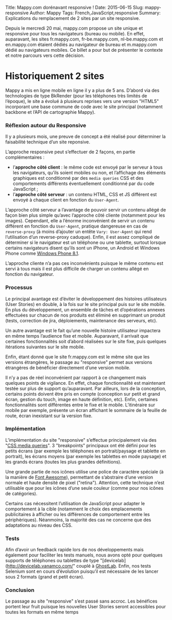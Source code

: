 Title: Mappy.com dorénavant responsive !
Date: 2015-06-15
Slug: mappy-responsive
Author: Mappy
Tags: French,JavaScript,responsive
Summary: Explications du remplacement de 2 sites par un site responsive.

Depuis le mercredi 20 mai, mappy.com propose un site unique et responsive pour tous les navigateurs (bureau ou mobile).
En effet, auparavant, les sites fr.mappy.com, fr-be.mappy.com, nl-be.mappy.com et en.mappy.com étaient dédiés au navigateur de bureau et m.mappy.com dédié au navigateurs mobiles.
Ce billet a pour but de présenter le contexte et notre parcours vers cette décision.

# Historiquement 2 sites

Mappy a mis en ligne mobile en ligne il y a plus de 5 ans.
D’abord via des technologies de type BkRender (pour les téléphones très limités de l’époque), le site a évolué à plusieurs reprises vers une version "HTML5" incorporant une base commune de code avec le site principal (notamment backbone et l’API de cartographie Mappy).

### Réflexion autour du Responsive

Il y a plusieurs mois, une preuve de concept a été réalisé pour déterminer la faisabilité technique d’un site reponsive.

L’approche responsive peut s’effectuer de 2 façons, en partie complémentaires :

  - l’**approche côté client** : le même code est envoyé par le serveur à tous les navigateurs, qu’ils soient mobiles ou non, et l’affichage des éléments graphiques est conditionné par des `media queries` CSS et des comportements différents éventuellement conditionné par du code JavaScript ;
  - l’**approche côté serveur** : un contenu HTML, CSS et JS différent est envoyé à chaque client en fonction du `User-Agent`.

L’approche côté serveur a l’avantage de pouvoir servir un contenu allégé de façon bien plus simple qu’avec l’approche côté cliente (notamment pour les images). Cependant, elle a l’énorme inconvénient de servir un contenu différent en fonction du `User-Agent`, pratique dangereuse en cas de `reverse-proxy` (à moins d’ajouter un entête `Vary: User-Agent` qui rend l’utilisation d’un reverse-proxy caduque). Enfin, il est assez compliqué de déterminer si le navigateur est un téléphone ou une tablette, surtout lorsque certains navigateurs disent qu’ils sont un iPhone, un Android et Windows Phone comme [Windows Phone 8.1](https://msdn.microsoft.com/en-us/library/hh869301%28v=vs.85%29.aspx#code-snippet-11).

L’approche cliente n’a pas ces inconvénients puisque le même contenu est servi à tous mais il est plus difficile de charger un contenu allégé en fonction du navigateur.

### Processus

Le principal avantage est d’éviter le développement des histoires utilisateurs (User Stories) en double, à la fois sur le site principal puis sur le site mobile. En plus du développement, un ensemble de tâches et d’opérations annexes effectuées sur chacun de nos produits est éliminé en supprimant un produit (tests, correction de jira, déploiements, maintenance des serveurs, etc).

Un autre avantage est le fait qu’une nouvelle histoire utilisateur impactera en même temps l’audience fixe et mobile.
Auparavant, il arrivait que certaines fonctionnalités soit d’abord réalisées sur le site fixe, puis quelques itérations suivantes sur le site mobile.

Enfin, étant donné que le site fr.mappy.com est le même site que les versions étrangères, le passage au "responsive" permet aux versions étrangères de bénéficier directement d’une version mobile.

Il n’y a pas de réel inconvénient par rapport à ce changement mais quelques points de vigilance.
En effet, chaque fonctionnalité est maintenant testée sur plus de support qu’auparavant.
Par ailleurs, lors de la conception, certains points doivent être pris en compte (conception sur petit et grand écran, gestion du touch, image en haute définition, etc).
Enfin, certaines fonctionnalités sont différentes entre le fixe et le mobile. L’itinéraire sur mobile par exemple, présente un écran affichant le sommaire de la feuille de route, écran inexistant sur la version fixe.

### Implémentation

L’implémentation du site "responsive" s’effectue principalement via des "[CSS media queries](https://developer.mozilla.org/en-US/docs/Web/Guide/CSS/Media_queries?redirectlocale=en-US&redirectslug=CSS%2FMedia_queries)". 3 "breakpoints" principaux ont été défini pour les petits écrans (par exemple les téléphones en portrait/paysage et tablette en portrait), les écrans moyens (par exemple les tablettes en mode paysage) et les grands écrans (toutes les plus grandes définitions).

Une grande partie de nos icônes utilise une police de caractère spéciale (à la manière de [Font Awesome](https://fortawesome.github.io/Font-Awesome/icons/)), permettant de s’abstraire d’une version normale et haute densité de pixel ("retina"). Attention, cette technique n’est utilisable que pour les icônes d’une seule couleur (comme pour nos icônes de catégories).

Certains cas nécessitent l’utilisation de JavaScript pour adapter le comportement à la cible (notamment le choix des emplacements publicitaires à afficher ou les différences de comportement entre les périphèriques).
Néanmoins, la majorité des cas ne concerne que des adaptations au niveau des CSS.

### Tests

Afin d’avoir un feedback rapide lors de nos développements mais également pour faciliter les tests manuels, nous avons opté pour quelques supports de téléphones ou tablettes de type "[devicelab](http://devicelab.vanamco.com/" couplé à [GhostLab](http://vanamco.com/ghostlab/).
Enfin, nos tests Selenium sont en cours d’évolution puisqu’il est nécessaire de les lancer sous 2 formats (grand et petit écran).

### Conclusion

Le passage au site "responsive" s’est passé sans accroc.
Les bénéfices portent leur fruit puisque les nouvelles User Stories seront accessibles pour toutes les formats en même temps
